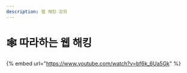 ```yaml
---
description: 웹 해킹 강의
---
```


# 🕸 따라하는 웹 해킹

{% embed url="https://www.youtube.com/watch?v=bf6k_6Ua5Gk" %}
